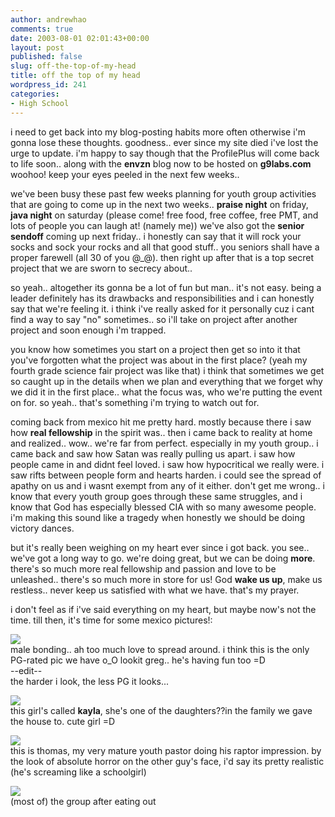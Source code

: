 ```yaml
---
author: andrewhao
comments: true
date: 2003-08-01 02:01:43+00:00
layout: post
published: false
slug: off-the-top-of-my-head
title: off the top of my head
wordpress_id: 241
categories:
- High School
---
```


i need to get back into my blog-posting habits more often otherwise i'm gonna lose these thoughts. goodness.. ever since my site died i've lost the urge to update. i'm happy to say though that the ProfilePlus will come back to life soon.. along with the **envzn** blog now to be hosted on **g9labs.com** woohoo! keep your eyes peeled in the next few weeks..

we've been busy these past few weeks planning for youth group activities that are going to come up in the next two weeks.. **praise night** on friday, **java night** on saturday (please come! free food, free coffee, free PMT, and lots of people you can laugh at! (namely me)) we've also got the **senior sendoff** coming up next friday.. i honestly can say that it will rock your socks and sock your rocks and all that good stuff.. you seniors shall have a proper farewell (all 30 of you @_@). then right up after that is a top secret project that we are sworn to secrecy about..

so yeah.. altogether its gonna be a lot of fun but man.. it's not easy. being a leader definitely has its drawbacks and responsibilities and i can honestly say that we're feeling it. i think i've really asked for it personally cuz i cant find a way to say "no" sometimes.. so i'll take on project after another project and soon enough i'm trapped.

you know how sometimes you start on a project then get so into it that you've forgotten what the project was about in the first place? (yeah my fourth grade science fair project was like that) i think that sometimes we get so caught up in the details when we plan and everything that we forget why we did it in the first place.. what the focus was, who we're putting the event on for. so yeah.. that's something i'm trying to watch out for.

coming back from mexico hit me pretty hard. mostly because there i saw how **real fellowship** in the spirit was.. then i came back to reality at home and realized.. wow.. we're far from perfect. especially in my youth group.. i came back and saw how Satan was really pulling us apart. i saw how people came in and didnt feel loved. i saw how hypocritical we really were. i saw rifts between people form and hearts harden. i could see the spread of apathy on us and i wasnt exempt from any of it either. don't get me wrong.. i know that every youth group goes through these same struggles, and i know that God has especially blessed CIA with so many awesome people. i'm making this sound like a tragedy when honestly we should be doing victory dances.

but it's really been weighing on my heart ever since i got back. you see.. we've got a long way to go. we're doing great, but we can be doing **more**. there's so much more real fellowship and passion and love to be unleashed.. there's so much more in store for us! God **wake us up**, make us restless.. never keep us satisfied with what we have. that's my prayer.

i don't feel as if i've said everything on my heart, but maybe now's not the time. till then, it's time for some mexico pictures!:

![](http://g9.lhsclass2004.com/mexico/4.jpg)  
male bonding.. ah too much love to spread around. i think this is the only PG-rated pic we have o_O lookit greg.. he's having fun too =D  
--edit--  
the harder i look, the less PG it looks...




![](http://g9.lhsclass2004.com/mexico/3.jpg)  
this girl's called **kayla**, she's one of the daughters??in the family we gave the house to. cute girl =D

![](http://g9.lhsclass2004.com/mexico/2.jpg)  
this is thomas, my very mature youth pastor doing his raptor impression. by the look of absolute horror on the other guy's face, i'd say its pretty realistic (he's screaming like a schoolgirl)  
  
![](http://g9.lhsclass2004.com/mexico/1.jpg)  
(most of) the group after eating out
